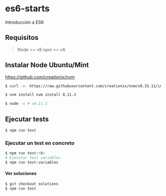 # es6-starts

Introducción a ES6

## Requisitos

> Node >= v8
> npm >= v6

## Instalar Node Ubuntu/Mint

https://github.com/creationix/nvm

```bash
$ curl -o- https://raw.githubusercontent.com/creationix/nvm/v0.33.11/install.sh | bash

$ nvm install nvm install 8.11.3

$ node -v # v8.11.3
```

## Ejecutar tests

```bash
$ npm run test
```

### Ejecutar un test en concreto

```bash
$ npm run test:<X>
# Ejecutar test variables
$ npm run test:variables
```

#### Ver soluciones

```bash
$ git checkout solutions
$ npm run test
```
